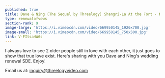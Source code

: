 ```yaml
---
published: true
title: Dave & Ning (The Sequel by Threelogy) Shangri-La At the Fort - November 2017
type: renewalofvows
section-rank: 9
image-large: 'https://i.vimeocdn.com/video/669950145_1920x700.jpg'
image-small: 'https://i.vimeocdn.com/video/669950145_750x500.jpg'
link: V-FItsaHW6s
---
```

I always love to see 2 older people still in love with each other, it just goes to show that true love exist. Here's sharing with you Dave and Ning's wedding renewal SDE. Enjoy! 

Email us at: inquiry@threelogyvideo.com
